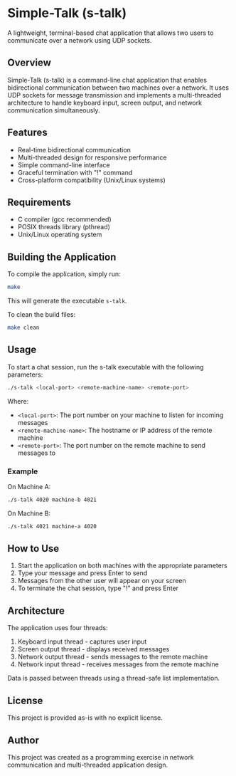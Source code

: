 # Simple-Talk (s-talk)

A lightweight, terminal-based chat application that allows two users to communicate over a network using UDP sockets.

## Overview

Simple-Talk (s-talk) is a command-line chat application that enables bidirectional communication between two machines over a network. It uses UDP sockets for message transmission and implements a multi-threaded architecture to handle keyboard input, screen output, and network communication simultaneously.

## Features

- Real-time bidirectional communication
- Multi-threaded design for responsive performance
- Simple command-line interface
- Graceful termination with "!" command
- Cross-platform compatibility (Unix/Linux systems)

## Requirements

- C compiler (gcc recommended)
- POSIX threads library (pthread)
- Unix/Linux operating system

## Building the Application

To compile the application, simply run:

```bash
make
```

This will generate the executable `s-talk`.

To clean the build files:

```bash
make clean
```

## Usage

To start a chat session, run the s-talk executable with the following parameters:

```bash
./s-talk <local-port> <remote-machine-name> <remote-port>
```

Where:
- `<local-port>`: The port number on your machine to listen for incoming messages
- `<remote-machine-name>`: The hostname or IP address of the remote machine
- `<remote-port>`: The port number on the remote machine to send messages to

### Example

On Machine A:
```bash
./s-talk 4020 machine-b 4021
```

On Machine B:
```bash
./s-talk 4021 machine-a 4020
```

## How to Use

1. Start the application on both machines with the appropriate parameters
2. Type your message and press Enter to send
3. Messages from the other user will appear on your screen
4. To terminate the chat session, type "!" and press Enter

## Architecture

The application uses four threads:
1. Keyboard input thread - captures user input
2. Screen output thread - displays received messages
3. Network output thread - sends messages to the remote machine
4. Network input thread - receives messages from the remote machine

Data is passed between threads using a thread-safe list implementation.

## License

This project is provided as-is with no explicit license.

## Author

This project was created as a programming exercise in network communication and multi-threaded application design.

